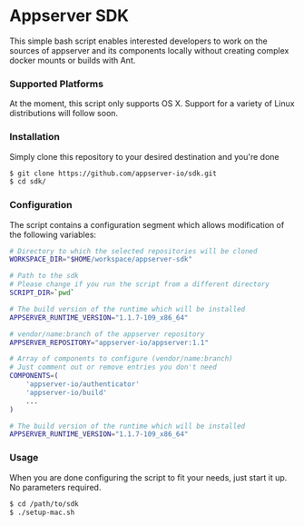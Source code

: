 # Appserver SDK
This simple bash script enables interested developers to work on the sources of appserver and its components locally without creating complex docker mounts or builds with Ant.

### Supported Platforms
At the moment, this script only supports OS X. 
Support for a variety of Linux distributions will follow soon.

### Installation
Simply clone this repository to your desired destination and you're done

```bash
$ git clone https://github.com/appserver-io/sdk.git
$ cd sdk/
```

### Configuration
The script contains a configuration segment which allows modification of the following variables:

```bash
# Directory to which the selected repositories will be cloned
WORKSPACE_DIR="$HOME/workspace/appserver-sdk"

# Path to the sdk
# Please change if you run the script from a different directory
SCRIPT_DIR=`pwd`

# The build version of the runtime which will be installed
APPSERVER_RUNTIME_VERSION="1.1.7-109_x86_64"

# vendor/name:branch of the appserver repository
APPSERVER_REPOSITORY="appserver-io/appserver:1.1"

# Array of components to configure (vendor/name:branch)
# Just comment out or remove entries you don't need
COMPONENTS=(
    'appserver-io/authenticator'
    'appserver-io/build'
    ...
)

# The build version of the runtime which will be installed
APPSERVER_RUNTIME_VERSION="1.1.7-109_x86_64"
```

### Usage
When you are done configuring the script to fit your needs, just start it up. No parameters required.

```bash
$ cd /path/to/sdk
$ ./setup-mac.sh
```